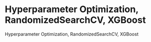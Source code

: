 # Hyperparameter Optimization, RandomizedSearchCV, XGBoost
Hyperparameter Optimization, RandomizedSearchCV, XGBoost
